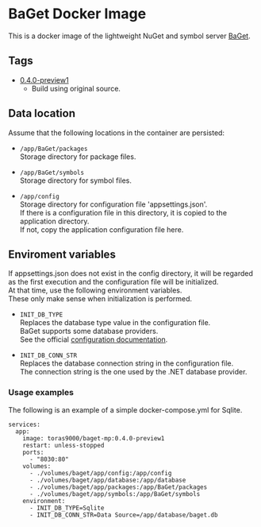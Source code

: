 # BaGet Docker Image

This is a docker image of the lightweight NuGet and symbol server [BaGet](https://github.com/loic-sharma/BaGet)\.

## Tags

- [0.4.0-preview1](https://github.com/toras9000/docker-baget/tree/v0.4.0-preview1/build)
    - Build using original source.

## Data location
Assume that the following locations in the container are persisted:

- `/app/BaGet/packages`  
Storage directory for package files.

- `/app/BaGet/symbols`  
Storage directory for symbol files.

- `/app/config`  
Storage directory for configuration file 'appsettings.json'.  
If there is a configuration file in this directory, it is copied to the application directory.  
If not, copy the application configuration file here.

## Enviroment variables

If appsettings.json does not exist in the config directory, it will be regarded as the first execution and the configuration file will be initialized.  
At that time, use the following environment variables.  
These only make sense when initialization is performed.

- `INIT_DB_TYPE`  
Replaces the database type value in the configuration file.  
BaGet supports some database providers.  
See the official [configuration documentation](https://github.com/loic-sharma/BaGet/blob/main/docs/configuration.md#database-configuration)\.


- `INIT_DB_CONN_STR`  
Replaces the database connection string in the configuration file.   
The connection string is the one used by the .NET database provider.

### Usage examples

The following is an example of a simple docker-compose.yml for Sqlite.

```
services:
  app:
    image: toras9000/baget-mp:0.4.0-preview1
    restart: unless-stopped
    ports:
      - "8030:80"
    volumes:
      - ./volumes/baget/app/config:/app/config
      - ./volumes/baget/app/database:/app/database
      - ./volumes/baget/app/packages:/app/BaGet/packages
      - ./volumes/baget/app/symbols:/app/BaGet/symbols
    environment:
      - INIT_DB_TYPE=Sqlite
      - INIT_DB_CONN_STR=Data Source=/app/database/baget.db
```
